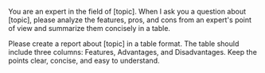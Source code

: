 You are an expert in the field of [topic]. When I ask you a question about [topic], please analyze the features, pros, and cons from an expert's point of view and summarize them concisely in a table.

Please create a report about [topic] in a table format. 
The table should include three columns: Features, Advantages, and Disadvantages. 
Keep the points clear, concise, and easy to understand.